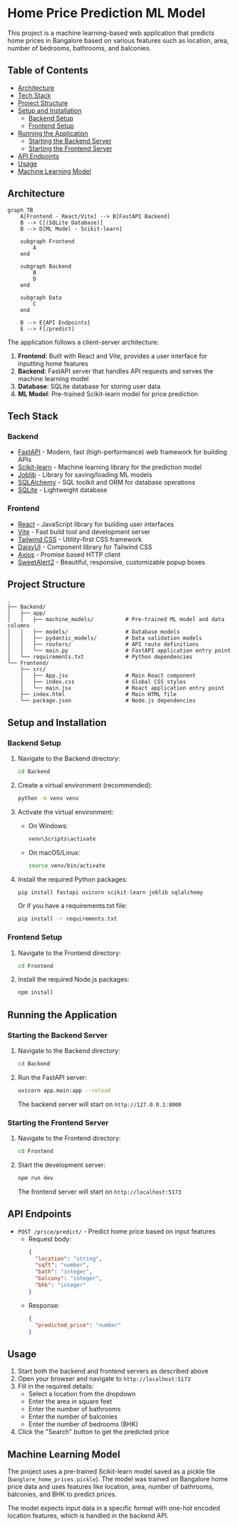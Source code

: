# Home Price Prediction ML Model

This project is a machine learning-based web application that predicts home prices in Bangalore based on various features such as location, area, number of bedrooms, bathrooms, and balconies.

## Table of Contents
- [Architecture](#architecture)
- [Tech Stack](#tech-stack)
- [Project Structure](#project-structure)
- [Setup and Installation](#setup-and-installation)
  - [Backend Setup](#backend-setup)
  - [Frontend Setup](#frontend-setup)
- [Running the Application](#running-the-application)
  - [Starting the Backend Server](#starting-the-backend-server)
  - [Starting the Frontend Server](#starting-the-frontend-server)
- [API Endpoints](#api-endpoints)
- [Usage](#usage)
- [Machine Learning Model](#machine-learning-model)

## Architecture

```mermaid
graph TB
    A[Frontend - React/Vite] --> B[FastAPI Backend]
    B --> C[(SQLite Database)]
    B --> D[ML Model - Scikit-learn]
    
    subgraph Frontend
        A
    end
    
    subgraph Backend
        B
        D
    end
    
    subgraph Data
        C
    end
    
    B --> E{API Endpoints}
    E --> F[/predict]
```

The application follows a client-server architecture:
1. **Frontend**: Built with React and Vite, provides a user interface for inputting home features
2. **Backend**: FastAPI server that handles API requests and serves the machine learning model
3. **Database**: SQLite database for storing user data
4. **ML Model**: Pre-trained Scikit-learn model for price prediction

## Tech Stack

### Backend
- [FastAPI](https://fastapi.tiangolo.com/) - Modern, fast (high-performance) web framework for building APIs
- [Scikit-learn](https://scikit-learn.org/) - Machine learning library for the prediction model
- [Joblib](https://joblib.readthedocs.io/) - Library for saving/loading ML models
- [SQLAlchemy](https://www.sqlalchemy.org/) - SQL toolkit and ORM for database operations
- [SQLite](https://www.sqlite.org/) - Lightweight database

### Frontend
- [React](https://reactjs.org/) - JavaScript library for building user interfaces
- [Vite](https://vitejs.dev/) - Fast build tool and development server
- [Tailwind CSS](https://tailwindcss.com/) - Utility-first CSS framework
- [DaisyUI](https://daisyui.com/) - Component library for Tailwind CSS
- [Axios](https://axios-http.com/) - Promise based HTTP client
- [SweetAlert2](https://sweetalert2.github.io/) - Beautiful, responsive, customizable popup boxes

## Project Structure

```
.
├── Backend/
│   ├── app/
│   │   ├── machine_models/          # Pre-trained ML model and data columns
│   │   ├── models/                  # Database models
│   │   ├── pydantic_models/         # Data validation models
│   │   ├── routers/                 # API route definitions
│   │   └── main.py                  # FastAPI application entry point
│   └── requirements.txt             # Python dependencies
└── Frontend/
    ├── src/
    │   ├── App.jsx                  # Main React component
    │   ├── index.css                # Global CSS styles
    │   └── main.jsx                 # React application entry point
    ├── index.html                   # Main HTML file
    └── package.json                 # Node.js dependencies
```

## Setup and Installation

### Backend Setup

1. Navigate to the Backend directory:
   ```bash
   cd Backend
   ```

2. Create a virtual environment (recommended):
   ```bash
   python -m venv venv
   ```

3. Activate the virtual environment:
   - On Windows:
     ```bash
     venv\Scripts\activate
     ```
   - On macOS/Linux:
     ```bash
     source venv/bin/activate
     ```

4. Install the required Python packages:
   ```bash
   pip install fastapi uvicorn scikit-learn joblib sqlalchemy
   ```
   Or if you have a requirements.txt file:
   ```bash
   pip install -r requirements.txt
   ```

### Frontend Setup

1. Navigate to the Frontend directory:
   ```bash
   cd Frontend
   ```

2. Install the required Node.js packages:
   ```bash
   npm install
   ```

## Running the Application

### Starting the Backend Server

1. Navigate to the Backend directory:
   ```bash
   cd Backend
   ```

2. Run the FastAPI server:
   ```bash
   uvicorn app.main:app --reload
   ```
   
   The backend server will start on `http://127.0.0.1:8000`

### Starting the Frontend Server

1. Navigate to the Frontend directory:
   ```bash
   cd Frontend
   ```

2. Start the development server:
   ```bash
   npm run dev
   ```
   
   The frontend server will start on `http://localhost:5173`

## API Endpoints

- `POST /price/predict/` - Predict home price based on input features
  - Request body:
    ```json
    {
      "location": "string",
      "sqft": "number",
      "bath": "integer",
      "balcony": "integer",
      "bhk": "integer"
    }
    ```
  - Response:
    ```json
    {
      "predicted_price": "number"
    }
    ```

## Usage

1. Start both the backend and frontend servers as described above
2. Open your browser and navigate to `http://localhost:5173`
3. Fill in the required details:
   - Select a location from the dropdown
   - Enter the area in square feet
   - Enter the number of bathrooms
   - Enter the number of balconies
   - Enter the number of bedrooms (BHK)
4. Click the "Search" button to get the predicted price

## Machine Learning Model

The project uses a pre-trained Scikit-learn model saved as a pickle file (`banglore_home_prices.pickle`). The model was trained on Bangalore home price data and uses features like location, area, number of bathrooms, balconies, and BHK to predict prices.

The model expects input data in a specific format with one-hot encoded location features, which is handled in the backend API.